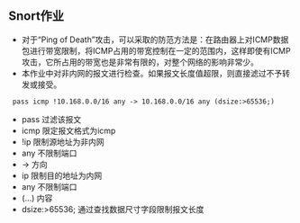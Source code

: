 ## Snort作业
+ 对于“Ping of Death”攻击，可以采取的防范方法是：在路由器上对ICMP数据包进行带宽限制，将ICMP占用的带宽控制在一定的范围内，这样即使有ICMP攻击，它所占用的带宽也是非常有限的，对整个网络的影响非常少。
+ 本作业中对非内网的报文进行检查。如果报文长度值超限，则直接滤过不予转发或接受。

`` pass icmp !10.168.0.0/16 any -> 10.168.0.0/16 any (dsize:>65536;)``

+ pass  过滤该报文
+ icmp  限定报文格式为icmp
+ !ip   限制源地址为非内网
+ any   不限制端口
+ ->    方向
+ ip    限制目的地址为内网
+ any   不限制端口
+ (...) 内容
+ dsize:>65536;  通过查找数据尺寸字段限制报文长度
